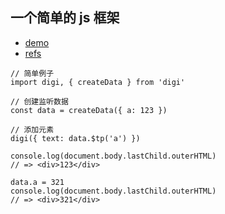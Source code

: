 ## 一个简单的 js 框架
- [demo](https://github.com/lin09/digi-demo)
- [refs](https://github.com/digi1874/digi-refs)

```
// 简单例子
import digi, { createData } from 'digi'

// 创建监听数据
const data = createData({ a: 123 })

// 添加元素
digi({ text: data.$tp('a') })

console.log(document.body.lastChild.outerHTML)
// => <div>123</div>

data.a = 321
console.log(document.body.lastChild.outerHTML)
// => <div>321</div>
```
